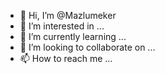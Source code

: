 - 👋 Hi, I’m @Mazlumeker
- 👀 I’m interested in ...
- 🌱 I’m currently learning ...
- 💞️ I’m looking to collaborate on ...
- 📫 How to reach me ...

<!---
Mazlumeker/Mazlumeker is a ✨ special ✨ repository because its `README.md` (this file) appears on your GitHub profile.
You can click the Preview link to take a look at your changes.
--->
